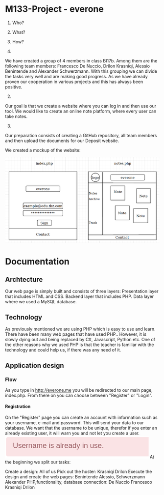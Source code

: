 # M133-Project - everone

1. Who?
2. What?
3. How?

1.
We have created a group of 4 members in class BI17b. Among them are the following team members: 
Francesco De Nuccio, Drilon Krasniqi, Alessio Benintende and Alexander Schwerzmann. 
With this grouping we can divide the tasks very well and are making good progress. 
As we have already proven our cooperation in various projects and this has always been positive.

2.
Our goal is that we create a website where you can log in and
then use our tool. We would like to create an online note platform, where
every user can take notes.

3.
Our preparation consists of creating a GitHub repository, all
team members and then upload the documents for our
Deposit website.

We created a mockup of the website:
 
![alt text](https://github.com/fdenuccio/M133-everone/blob/master/images/mockup.png "Mockup Everone")

# Documentation
## Archtecture
Our web page is simply built and consists of three layers:
Presentation layer that includes HTML and CSS.
Backend layer that includes PHP.
Data layer where we used a MySQL database.

## Technology
As previously mentioned we are using PHP which is easy to use and learn.
There have been many web pages that have used PHP.. However, it is slowly dying out and being replaced by C#, Javascript, Python etc.
One of the other reasons why we used PHP is that the teacher is familiar with the technology and could help us, if there was any need of it.

## Application design
### Flow
As you type in http://everone.me you will be redirected to our main page, index.php.
From there on you can choose between "Register" or "Login".
#### Registration
On the "Register" page you can create an account with information such as your username, e-mail and password. This will send your data to our database.
We want that the username to be unique, therefor if you enter an already existing user, it will warn you and not let you create a user.
![alt text](https://github.com/fdenuccio/M133-everone/blob/master/images/username_already_in_use.png "Username already in use")
At the beginning we split our tasks:

Create a design: All of us
Pick out the hoster: Krasniqi Drilon
Execute the design and create the web pages: Benintende Alessio, Schwerzmann Alexander
PHP,functionality, database connection: De Nuccio Francesco Krasniqi Drilon





